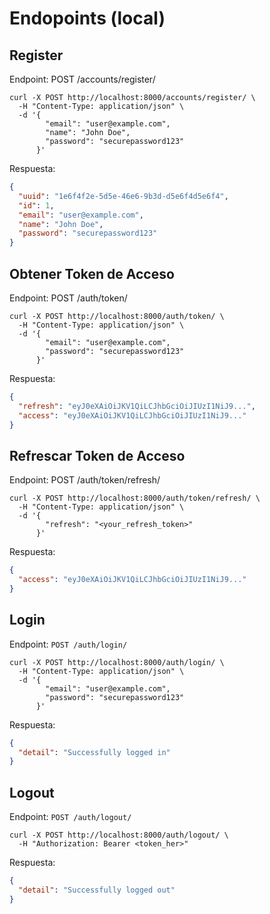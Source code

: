 # Endopoints (local)

## Register

Endpoint: POST /accounts/register/

```curl
curl -X POST http://localhost:8000/accounts/register/ \
  -H "Content-Type: application/json" \
  -d '{
        "email": "user@example.com",
        "name": "John Doe",
        "password": "securepassword123"
      }'
```

Respuesta:

```json
{
  "uuid": "1e6f4f2e-5d5e-46e6-9b3d-d5e6f4d5e6f4",
  "id": 1,
  "email": "user@example.com",
  "name": "John Doe",
  "password": "securepassword123"
}
```

## Obtener Token de Acceso

Endpoint: POST /auth/token/

```curl
curl -X POST http://localhost:8000/auth/token/ \
  -H "Content-Type: application/json" \
  -d '{
        "email": "user@example.com",
        "password": "securepassword123"
      }'
```

Respuesta:

```json
{
  "refresh": "eyJ0eXAiOiJKV1QiLCJhbGciOiJIUzI1NiJ9...",
  "access": "eyJ0eXAiOiJKV1QiLCJhbGciOiJIUzI1NiJ9..."
}
```

## Refrescar Token de Acceso

Endpoint: POST /auth/token/refresh/

```curl
curl -X POST http://localhost:8000/auth/token/refresh/ \
  -H "Content-Type: application/json" \
  -d '{
        "refresh": "<your_refresh_token>"
      }'
```

Respuesta:

```json
{
  "access": "eyJ0eXAiOiJKV1QiLCJhbGciOiJIUzI1NiJ9..."
}
```

## Login

Endpoint: `POST /auth/login/`

```curl
curl -X POST http://localhost:8000/auth/login/ \
  -H "Content-Type: application/json" \
  -d '{
        "email": "user@example.com",
        "password": "securepassword123"
      }'
```

Respuesta:

```json
{
  "detail": "Successfully logged in"
}
```

## Logout

Endpoint: `POST /auth/logout/`

```curl
curl -X POST http://localhost:8000/auth/logout/ \
  -H "Authorization: Bearer <token_her>"
```

Respuesta:

```json
{
  "detail": "Successfully logged out"
}
```